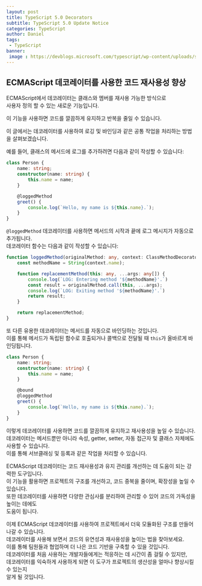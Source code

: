 ```yaml
---
layout: post
title: TypeScript 5.0 Decorators
subtitle: TypeScript 5.0 Update Notice
categories: TypeScript
author: Daniel
tags: 
 - TypeScript
banner:
 image : https://devblogs.microsoft.com/typescript/wp-content/uploads/sites/11/2023/03/5-0-feature-image-square-bounds-1.png
---
```


## ECMAScript 데코레이터를 사용한 코드 재사용성 향상

ECMAScript에서 데코레이터는 클래스와 멤버를 재사용 가능한 방식으로  
사용자 정의 할 수 있는 새로운 기능입니다. 

이 기능을 사용하면 코드를 깔끔하게 유지하고 반복을 줄일 수 있습니다. 

이 글에서는 데코레이터를 사용하여 로깅 및 바인딩과 같은 공통 작업을 처리하는 방법을 살펴보겠습니다.

예를 들어, 클래스의 메서드에 로그를 추가하려면 다음과 같이 작성할 수 있습니다:

```typescript
class Person {
    name: string;
    constructor(name: string) {
        this.name = name;
    }

    @loggedMethod
    greet() {
        console.log(`Hello, my name is ${this.name}.`);
    }
}
```

`@loggedMethod` 데코레이터를 사용하면 메서드의 시작과 끝에 로그 메시지가 자동으로 추가됩니다.  
데코레이터 함수는 다음과 같이 작성할 수 있습니다:

```typescript
function loggedMethod(originalMethod: any, context: ClassMethodDecoratorContext) {
    const methodName = String(context.name);

    function replacementMethod(this: any, ...args: any[]) {
        console.log(`LOG: Entering method '${methodName}'.`)
        const result = originalMethod.call(this, ...args);
        console.log(`LOG: Exiting method '${methodName}'.`)
        return result;
    }

    return replacementMethod;
}
```

또 다른 유용한 데코레이터는 메서드를 자동으로 바인딩하는 것입니다.  
이를 통해 메서드가 독립된 함수로 호출되거나 콜백으로 전달될 때 `this`가 올바르게 바인딩됩니다.

```typescript
class Person {
    name: string;
    constructor(name: string) {
        this.name = name;
    }

    @bound
    @loggedMethod
    greet() {
        console.log(`Hello, my name is ${this.name}.`);
    }
}
```

이렇게 데코레이터를 사용하면 코드를 깔끔하게 유지하고 재사용성을 높일 수 있습니다.  
데코레이터는 메서드뿐만 아니라 속성, getter, setter, 자동 접근자 및 클래스 자체에도 사용할 수 있습니다.  
이를 통해 서브클래싱 및 등록과 같은 작업을 처리할 수 있습니다. 

ECMAScript 데코레이터는 코드 재사용성과 유지 관리를 개선하는 데 도움이 되는 강력한 도구입니다.  
이 기능을 활용하면 프로젝트의 구조를 개선하고, 코드 중복을 줄이며, 확장성을 높일 수 있습니다.  
또한 데코레이터를 사용하면 다양한 관심사를 분리하여 관리할 수 있어 코드의 가독성을 높이는 데에도  
도움이 됩니다.


이제 ECMAScript 데코레이터를 사용하여 프로젝트에서 더욱 모듈화된 구조를 만들어 나갈 수 있습니다.  
데코레이터를 사용해 보면서 코드의 유연성과 재사용성을 높이는 법을 찾아보세요.  
이를 통해 팀원들과 협업하며 더 나은 코드 기반을 구축할 수 있을 것입니다.  
데코레이터를 처음 사용하는 개발자들에게는 적응하는 데 시간이 좀 걸릴 수 있지만,  
데코레이터를 익숙하게 사용하게 되면 이 도구가 프로젝트의 생산성을 얼마나 향상시킬 수 있는지   
알게 될 것입니다.